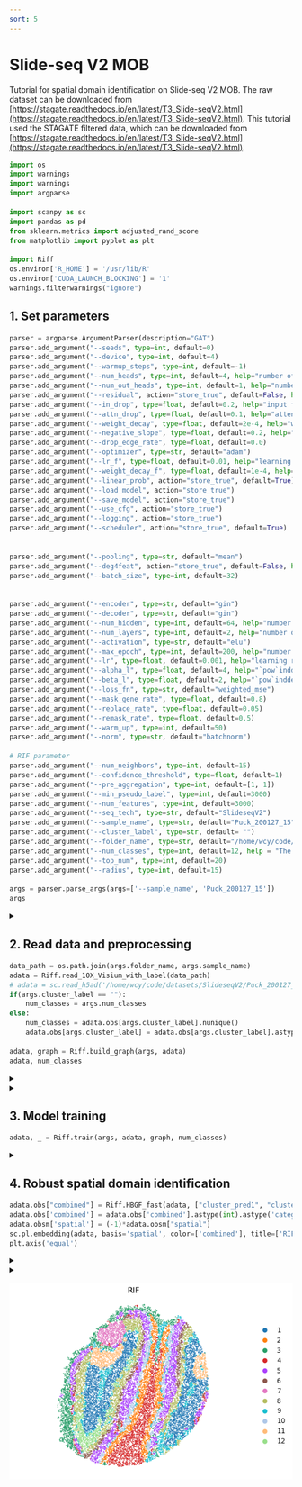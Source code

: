 ```yaml
---
sort: 5
---
```


# Slide-seq V2 MOB

Tutorial for spatial domain identification on Slide-seq V2 MOB. The raw dataset can be downloaded from [https://stagate.readthedocs.io/en/latest/T3_Slide-seqV2.html](https://stagate.readthedocs.io/en/latest/T3_Slide-seqV2.html). This tutorial used the STAGATE filtered data, which can be downloaded from [https://stagate.readthedocs.io/en/latest/T3_Slide-seqV2.html](https://stagate.readthedocs.io/en/latest/T3_Slide-seqV2.html).


```python
import os
import warnings
import warnings
import argparse

import scanpy as sc
import pandas as pd
from sklearn.metrics import adjusted_rand_score
from matplotlib import pyplot as plt

import Riff
os.environ['R_HOME'] = '/usr/lib/R'
os.environ['CUDA_LAUNCH_BLOCKING'] = '1'
warnings.filterwarnings("ignore")
```

## 1. Set parameters
```python
parser = argparse.ArgumentParser(description="GAT")
parser.add_argument("--seeds", type=int, default=0)
parser.add_argument("--device", type=int, default=4)
parser.add_argument("--warmup_steps", type=int, default=-1)
parser.add_argument("--num_heads", type=int, default=4, help="number of hidden attention heads")
parser.add_argument("--num_out_heads", type=int, default=1, help="number of output attention heads")
parser.add_argument("--residual", action="store_true", default=False, help="use residual connection")
parser.add_argument("--in_drop", type=float, default=0.2, help="input feature dropout")
parser.add_argument("--attn_drop", type=float, default=0.1, help="attention dropout")
parser.add_argument("--weight_decay", type=float, default=2e-4, help="weight decay")
parser.add_argument("--negative_slope", type=float, default=0.2, help="the negative slope of leaky relu for GAT")
parser.add_argument("--drop_edge_rate", type=float, default=0.0)
parser.add_argument("--optimizer", type=str, default="adam")
parser.add_argument("--lr_f", type=float, default=0.01, help="learning rate for evaluation")
parser.add_argument("--weight_decay_f", type=float, default=1e-4, help="weight decay for evaluation")
parser.add_argument("--linear_prob", action="store_true", default=True)
parser.add_argument("--load_model", action="store_true")
parser.add_argument("--save_model", action="store_true")
parser.add_argument("--use_cfg", action="store_true")
parser.add_argument("--logging", action="store_true")
parser.add_argument("--scheduler", action="store_true", default=True)


parser.add_argument("--pooling", type=str, default="mean")
parser.add_argument("--deg4feat", action="store_true", default=False, help="use node degree as input feature")
parser.add_argument("--batch_size", type=int, default=32)


parser.add_argument("--encoder", type=str, default="gin")
parser.add_argument("--decoder", type=str, default="gin")
parser.add_argument("--num_hidden", type=int, default=64, help="number of hidden units")
parser.add_argument("--num_layers", type=int, default=2, help="number of hidden layers")
parser.add_argument("--activation", type=str, default="elu")
parser.add_argument("--max_epoch", type=int, default=200, help="number of training epochs")
parser.add_argument("--lr", type=float, default=0.001, help="learning rate")
parser.add_argument("--alpha_l", type=float, default=4, help="`pow`inddex for `sce` loss")
parser.add_argument("--beta_l", type=float, default=2, help="`pow`inddex for `weighted_mse` loss")   
parser.add_argument("--loss_fn", type=str, default="weighted_mse")
parser.add_argument("--mask_gene_rate", type=float, default=0.8)
parser.add_argument("--replace_rate", type=float, default=0.05)
parser.add_argument("--remask_rate", type=float, default=0.5)
parser.add_argument("--warm_up", type=int, default=50)
parser.add_argument("--norm", type=str, default="batchnorm")

# RIF parameter
parser.add_argument("--num_neighbors", type=int, default=15)
parser.add_argument("--confidence_threshold", type=float, default=1)
parser.add_argument("--pre_aggregation", type=int, default=[1, 1]) 
parser.add_argument("--min_pseudo_label", type=int, default=3000)
parser.add_argument("--num_features", type=int, default=3000)
parser.add_argument("--seq_tech", type=str, default="SlideseqV2")
parser.add_argument("--sample_name", type=str, default="Puck_200127_15")
parser.add_argument("--cluster_label", type=str, default= "")
parser.add_argument("--folder_name", type=str, default="/home/wcy/code/datasets/SlideseqV2/")  
parser.add_argument("--num_classes", type=int, default=12, help = "The number of clusters")
parser.add_argument("--top_num", type=int, default=20)
parser.add_argument("--radius", type=int, default=15)

args = parser.parse_args(args=['--sample_name', 'Puck_200127_15']) 
args
```

<details>
<summary> </summary>
Namespace(activation='elu', alpha_l=4, attn_drop=0.1, batch_size=32, beta_l=2, cluster_label='', confidence_threshold=1, decoder='gin', deg4feat=False, device=4, drop_edge_rate=0.0, encoder='gin', folder_name='/home/wcy/code/datasets/SlideseqV2/', in_drop=0.2, linear_prob=True, load_model=False, logging=False, loss_fn='weighted_mse', lr=0.001, lr_f=0.01, mask_gene_rate=0.8, max_epoch=200, min_pseudo_label=3000, negative_slope=0.2, norm='batchnorm', num_classes=12, num_features=3000, num_heads=4, num_hidden=64, num_layers=2, num_neighbors=15, num_out_heads=1, optimizer='adam', pooling='mean', pre_aggregation=[1, 1], radius=15, remask_rate=0.5, replace_rate=0.05, residual=False, sample_name='Puck_200127_15', save_model=False, scheduler=True, seeds=0, seq_tech='SlideseqV2', top_num=15, use_cfg=False, warm_up=50, warmup_steps=-1, weight_decay=0.0002, weight_decay_f=0.0001)
</details>


## 2. Read data and preprocessing
```python
data_path = os.path.join(args.folder_name, args.sample_name)
adata = Riff.read_10X_Visium_with_label(data_path)
# adata = sc.read_h5ad('/home/wcy/code/datasets/SlideseqV2/Puck_200127_15.h5ad')
if(args.cluster_label == ""):
    num_classes = args.num_classes
else:
    num_classes = adata.obs[args.cluster_label].nunique()
    adata.obs[args.cluster_label] = adata.obs[args.cluster_label].astype('category')
    
adata, graph = Riff.build_graph(args, adata)
adata, num_classes
```
<details>
<summary> </summary>
=============== Contructing graph ================= <br>
2024-05-18 09:54:39,519 - INFO - cffi mode is CFFI_MODE.ANY <br>
2024-05-18 09:54:39,543 - INFO - R home found: /usr/lib/R <br>
2024-05-18 09:54:39,730 - INFO - R library path: /usr/lib/R/lib:/usr/lib/ x86_64-linux-gnu:/usr/lib/jvm/default-java/lib/server:/usr/local/cuda/lib64: 
2024-05-18 09:54:39,731 - INFO - LD_LIBRARY_PATH: /usr/local/cuda/lib64 <br>
2024-05-18 09:54:39,735 - INFO - Default options to initialize R: rpy2, --quiet, --no-save <br>
2024-05-18 09:54:39,919 - INFO - R is already initialized. No need to initialize. <br>
2024-05-18 09:54:39,936 - WARNING - R[write to console]:            <br>&nbsp&nbsp&nbsp&nbsp&nbsp&nbsp&nbsp&nbsp&nbsp&nbsp&nbsp&nbsp&nbsp&nbsp&nbsp&nbsp&nbsp&nbsp&nbsp&nbsp&nbsp&nbsp&nbsp&nbsp&nbsp&nbsp&nbsp&nbsp&nbsp__ &nbsp&nbsp&nbsp&nbsp&nbsp&nbsp&nbsp&nbsp&nbsp&nbsp&nbsp&nbsp&nbsp__  <br>
&nbsp&nbsp&nbsp&nbsp&nbsp&nbsp____ ___&nbsp&nbsp_____/ /_&nbsp&nbsp_______/ /_  <br>
&nbsp&nbsp&nbsp&nbsp/ __ `__ \/ ___/ / / / / ___/ __/  <br>
&nbsp / / / / / / /__/ / /_/ (__  ) /_    <br>
/_/ /_/ /_/\___/_/\__,_/____/\__/   version 6.0.1 <br>
Type 'citation("mclust")' for citing this R package in publications. <br>

fitting ... <br>
  |======================================================================| 100% <br>
fitting ... <br>
  |======================================================================| 100% <br>
</details>
<details>
<summary> </summary>
(AnnData object with n_obs × n_vars = 20139 × 3000
     obs: 'imagerow', 'imagecol', 'pseudo_label', 'uncertainty', 'pseudo_label_scaled', 'uncertainty_scaled'
     var: 'n_cells', 'highly_variable', 'highly_variable_rank', 'means', 'variances', 'variances_norm', 'mean', 'std'
     uns: 'hvg', 'log1p'
     obsm: 'spatial', 'emb_pca', 'mclust_prob', 'mclust_prob_scaled',
 12)
</details>

## 3. Model training
```python
adata, _ = Riff.train(args, adata, graph, num_classes)
```
<details>
<summary> </summary>
=============== Building model =============== <br>
=============== Start training =============== <br>
===================== Clustering ======================= <br>
100%|█████████████████████████████████████████████████████████████████████████████████████████████████████████████████████████████████████████████████████████████████████████████████████████████████████████████████████| 200/200 [00:33<00:00,  5.93it/s] <br>
===================== Imputation ======================= <br>
100%| █████████████████████████████████████████████████████████████████████████████████████████████████████████████████████████████████████████████████████████████████████████████████████████████████████████████████████| 300/300 [00:47<00:00,  6.27it/s] <br>
</details>

## 4. Robust spatial domain identification
```python
adata.obs["combined"] = Riff.HBGF_fast(adata, ["cluster_pred1", "cluster_pred2"], pred_class=num_classes, combined_class=num_classes, top_num=args.top_num)
adata.obs['combined'] = adata.obs['combined'].astype(int).astype('category')
adata.obsm['spatial'] = (-1)*adata.obsm["spatial"]
sc.pl.embedding(adata, basis='spatial', color=['combined'], title=['RIF'], s=8, frameon=False, show=False)
plt.axis('equal')
```
<details>
<summary> </summary>
=================== Combining Result =================== <br>
fitting ... <br>
  |======================================================================| 100% <br>
</details>
<details>
<summary> </summary>
(-5108.555, -588.545, -5670.73, -847.6700000000001)
</details>

![](https://github.com/DDDoGGie/RIF/raw/gh-pages/docs/Figures/SDI/SDI_SlideseqV2_MOB_domain.png)